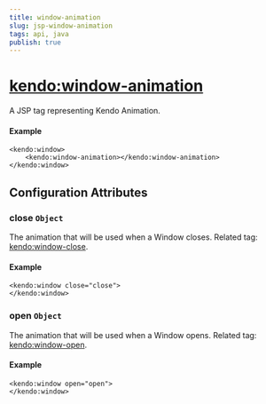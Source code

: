 ```yaml
---
title: window-animation
slug: jsp-window-animation
tags: api, java
publish: true
---
```


# <kendo:window-animation>
A JSP tag representing Kendo Animation.

#### Example
    <kendo:window>
        <kendo:window-animation></kendo:window-animation>
    </kendo:window>


## Configuration Attributes


### close `Object`

The animation that will be used when a Window closes. Related tag: [<kendo:window-close>](#kendo-window-close). 

#### Example
    <kendo:window close="close">
    </kendo:window>



### open `Object`

The animation that will be used when a Window opens. Related tag: [<kendo:window-open>](#kendo-window-open). 

#### Example
    <kendo:window open="open">
    </kendo:window>



